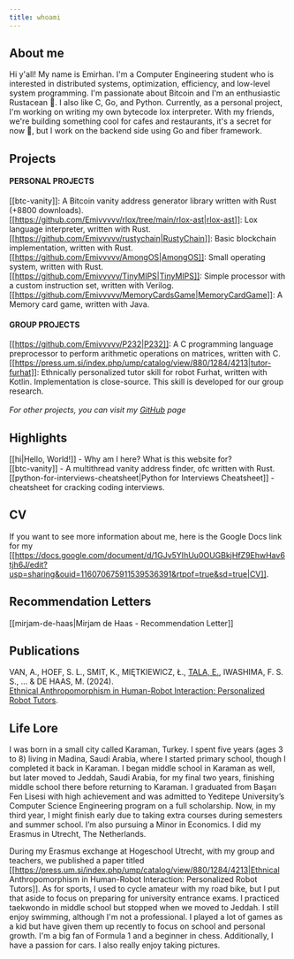 ```yaml
---
title: whoami
---
```

## About me
Hi y'all! My name is Emirhan. I'm a Computer Engineering student who is interested in distributed systems, optimization, efficiency, and low-level system programming. I'm passionate about Bitcoin and I'm an enthusiastic Rustacean 🦀. I also like C, Go, and Python. Currently, as a personal project, I'm working on writing my own bytecode lox interpreter. With my friends, we're building something cool for cafes and restaurants, it's a secret for now 🤫, but I work on the backend side using Go and fiber framework.
## Projects

#### PERSONAL PROJECTS
[[btc-vanity]]: A Bitcoin vanity address generator library written with Rust (+8800 downloads).
<br>
[[https://github.com/Emivvvvv/rlox/tree/main/rlox-ast|rlox-ast]]: Lox language interpreter, written with Rust. 
<br>
[[https://github.com/Emivvvvv/rustychain|RustyChain]]: Basic blockchain implementation, written with Rust.
<br>
[[https://github.com/Emivvvvv/AmongOS|AmongOS]]: Small operating system, written with Rust.
<br>
[[https://github.com/Emivvvvv/TinyMIPS|TinyMIPS]]: Simple processor with a custom instruction set, written with Verilog.
<br>
[[https://github.com/Emivvvvv/MemoryCardsGame|MemoryCardGame]]: A Memory card game, written with Java.
<br>
#### GROUP PROJECTS
[[https://github.com/Emivvvvv/P232|P232]]: A C programming language preprocessor to perform arithmetic operations on matrices, written with C.
<br>
[[https://press.um.si/index.php/ump/catalog/view/880/1284/4213|tutor-furhat]]: Ethnically personalized tutor skill for robot Furhat, written with Kotlin. Implementation is close-source. This skill is developed for our group research.
<br>
<br>
*For other projects, you can visit my [GitHub](https://github.com/Emivvvvv) page*

## Highlights

[[hi|Hello, World!]] - Why am I here? What is this website for?
<br>
[[btc-vanity]] - A multithread vanity address finder, ofc written with Rust.
<br>
[[python-for-interviews-cheatsheet|Python for Interviews Cheatsheet]] - cheatsheet for cracking coding interviews.

## CV
If you want to see more information about me, here is the Google Docs link for my [[https://docs.google.com/document/d/1GJv5YIhUu0OUGBkjHfZ9EhwHav6tjh6J/edit?usp=sharing&ouid=116070675911539536391&rtpof=true&sd=true|CV]]. 

## Recommendation Letters
[[mirjam-de-haas|Mirjam de Haas - Recommendation Letter]]

## Publications
VAN, A., HOEF, S. L., SMIT, K., MIĘTKIEWICZ, Ł., [TALA, E.](https://scholar.google.com/citations?user=uiUpIB0AAAAJ&hl=tr), IWASHIMA, F. S. S., ... & DE HAAS, M. (2024).  
<br>
[Ethnical Anthropomorphism in Human-Robot Interaction: Personalized Robot Tutors](https://press.um.si/index.php/ump/catalog/view/880/1284/4213).

## Life Lore

I was born in a small city called Karaman, Turkey. I spent five years (ages 3 to 8) living in Madina, Saudi Arabia, where I started primary school, though I completed it back in Karaman. I began middle school in Karaman as well, but later moved to Jeddah, Saudi Arabia, for my final two years, finishing middle school there before returning to Karaman. I graduated from Başarı Fen Lisesi with high achievement and was admitted to Yeditepe University’s Computer Science Engineering program on a full scholarship. Now, in my third year, I might finish early due to taking extra courses during semesters and summer school. I’m also pursuing a Minor in Economics. I did my Erasmus in Utrecht, The Netherlands.

During my Erasmus exchange at Hogeschool Utrecht, with my group and teachers, we published a paper titled [[https://press.um.si/index.php/ump/catalog/view/880/1284/4213|Ethnical Anthropomorphism in Human-Robot Interaction: Personalized Robot Tutors]]. As for sports, I used to cycle amateur with my road bike, but I put that aside to focus on preparing for university entrance exams. I practiced taekwondo in middle school but stopped when we moved to Jeddah. I still enjoy swimming, although I'm not a professional. I played a lot of games as a kid but have given them up recently to focus on school and personal growth. I'm a big fan of Formula 1 and a beginner in chess. Additionally, I have a passion for cars. I also really enjoy taking pictures. 